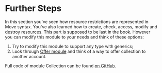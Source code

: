 # Further Steps

In this section you've seen how resource restrictions are represented in Move syntax. You've also learned how to create, check, access, modify and destroy resources. This part is supposed to be last in the book. However you can modify this module to your needs and think of these options:

1. Try to modify this module to support any type with generics;
2. Look through [Offer module](https://github.com/libra/libra/blob/master/language/stdlib/modules/Offer.move) and think of a way to offer collection to another account.

Full code of module Collection can be found [on GitHub](https://github.com/damirka/move-book/blob/master/samples/).
